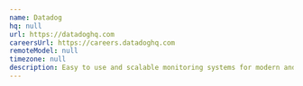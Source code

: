```yaml
---
name: Datadog
hq: null
url: https://datadoghq.com
careersUrl: https://careers.datadoghq.com
remoteModel: null
timezone: null
description: Easy to use and scalable monitoring systems for modern and dynamic infrastructure. Distributed team with offices in New York, Boston and Paris. Engineers based all around the world.
---
```

